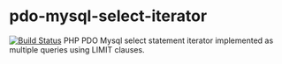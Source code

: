 # pdo-mysql-select-iterator
[![Build Status](https://travis-ci.org/Antevenio/pdo-mysql-select-iterator.svg?branch=master)](https://travis-ci.org/Antevenio/pdo-mysql-select-iterator)
PHP PDO Mysql select statement iterator implemented as multiple queries using LIMIT clauses.
